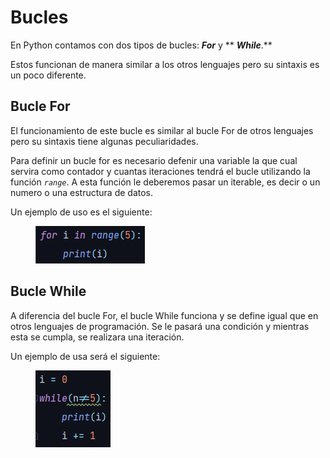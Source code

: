 # Bucles

En Python contamos con dos tipos de bucles: _**For**_ y ** **_**While**_**.**&#x20;

Estos funcionan de manera similar a los otros lenguajes pero su sintaxis es un poco diferente.

## Bucle For

El funcionamiento de este bucle es similar al bucle For de otros lenguajes pero su sintaxis tiene algunas peculiaridades.&#x20;

Para definir un bucle for es necesario defenir una variable la que cual servira como contador  y cuantas iteraciones tendrá el bucle utilizando la función _`range`_. A esta función le deberemos pasar un iterable, es decir o un numero o una estructura de datos.

Un ejemplo de uso es el siguiente:

<figure><img src="../../../.gitbook/assets/for.PNG" alt=""><figcaption></figcaption></figure>



## Bucle While

A diferencia del bucle For, el bucle While funciona y se define igual que en otros lenguajes de programación. Se le pasará una condición y mientras esta se cumpla, se realizara una iteración.

Un ejemplo de usa será el siguiente:

<figure><img src="../../../.gitbook/assets/while.PNG" alt=""><figcaption></figcaption></figure>
